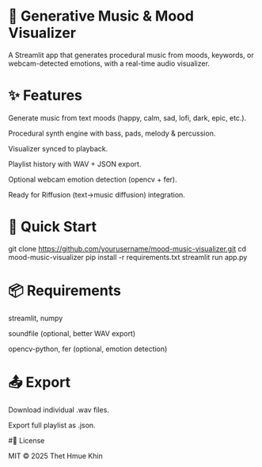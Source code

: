 # 🎵 Generative Music & Mood Visualizer

A Streamlit app that generates procedural music from moods, keywords, or webcam-detected emotions, with a real-time audio visualizer.

# ✨ Features

Generate music from text moods (happy, calm, sad, lofi, dark, epic, etc.).

Procedural synth engine with bass, pads, melody & percussion.

Visualizer synced to playback.

Playlist history with WAV + JSON export.

Optional webcam emotion detection (opencv + fer).

Ready for Riffusion (text→music diffusion) integration.

# 🚀 Quick Start
git clone https://github.com/yourusername/mood-music-visualizer.git
cd mood-music-visualizer
pip install -r requirements.txt
streamlit run app.py

# 📦 Requirements

streamlit, numpy

soundfile (optional, better WAV export)

opencv-python, fer (optional, emotion detection)

# 📤 Export

Download individual .wav files.

Export full playlist as .json.

#📝 License

MIT © 2025 Thet Hmue Khin

